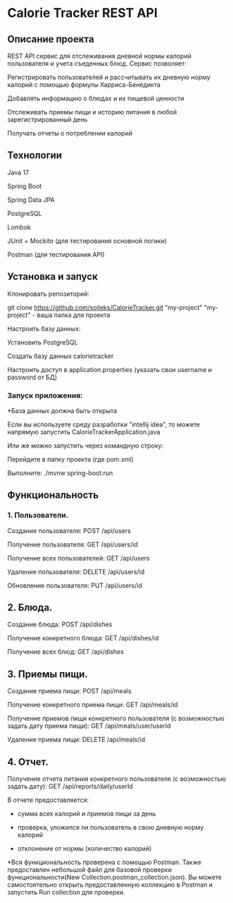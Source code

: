 # Calorie Tracker REST API


## Описание проекта

REST API сервис для отслеживания дневной нормы калорий пользователя и учета съеденных блюд. Сервис позволяет:

Регистрировать пользователей и рассчитывать их дневную норму калорий с помощью формулы Харриса-Бенедикта

Добавлять информацию о блюдах и их пищевой ценности

Отслеживать приемы пищи и историю питания в любой зарегистрированный день

Получать отчеты о потреблении калорий

## Технологии

Java 17

Spring Boot

Spring Data JPA

PostgreSQL

Lombok

JUnit + Mockito (для тестирования основной логики)

Postman (для тестирования API)

## Установка и запуск

Клонировать репозиторий:


git clone https://github.com/soileks/CalorieTracker.git "my-project"
"my-project" - ваша папка для проекта


Настроить базу данных:

Установить PostgreSQL

Создать базу данных calorietracker

Настроить доступ в application.properties (указать свои username и password от БД)

### Запуск приложения:

*База данных должна быть открыта

Если вы используете среду разработки "intellij idea", то можете напрямую запустить CalorieTrackerApplication.java

Или же можно запустить через командную строку:

Перейдите в папку проекта (где pom.xml)

Выполните: 
./mvnw spring-boot:run

## Функциональность

### 1. Пользователи.

Создание пользователя: POST /api/users

Получение пользователя: GET /api/users/id

Получение всех пользователей: GET /api/users

Удаление пользователя: DELETE /api/users/id

Обновление пользователя: PUT /api/users/id

## 2. Блюда.

Создание блюда: POST /api/dishes

Получение конкретного блюда: GET /api/dishes/id

Получение всех блюд: GET /api/dishes

## 3. Приемы пищи.

Создание приема пищи: POST /api/meals

Получение конкретного приема пищи: GET /api/meals/id

Получение приемов пищи конкретного пользователя (с возможностью задать дату приема пищи): GET /api/meals/user/userId

Удаление приема пищи: DELETE /api/meals/id

## 4. Отчет. 

Получение отчета питания конкретного пользователя (с возможностью задать дату): GET /api/reports/daily/userId

В отчете предоставляется:

 - сумма всех калорий и приемов пищи за день
  
 - проверка, уложился ли пользователь в свою дневную норму калорий
  
 - отклонение от нормы (количество калорий)

*Вся функциональность проверена с помощью Postman. Также предоставлен небольшой файл для базовой проверки функциональности(New Collection.postman_collection.json). Вы можете самостоятельно открыть предоставленную коллекцию в Postman и запустить Run collection для проверки.
